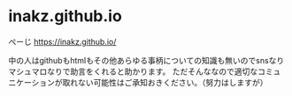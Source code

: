 # inakz.github.io
ぺーじ
https://inakz.github.io/

中の人はgithubもhtmlもその他あらゆる事柄についての知識も無いのでsnsなりマシュマロなりで助言をくれると助かります。
ただそんななので適切なコミュニケーションが取れない可能性はご承知おきください。（努力はしますが）
